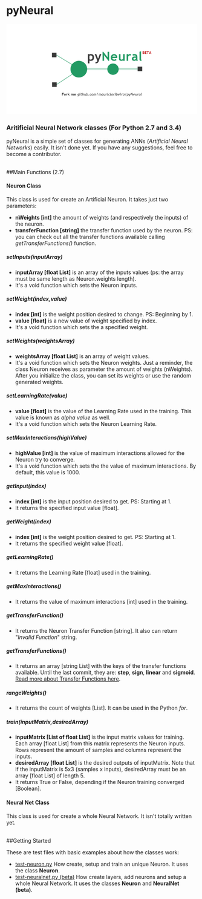 # pyNeural
![pyNeural](https://github.com/mauricioribeiro/pyNeural/blob/master/pyneural.png "pyNeural")
<h3>Aritificial Neural Network classes (For Python 2.7 and 3.4)</h3>
<p>pyNeural is a simple set of classes for generating ANNs (<i>Artificial Neural Networks</i>) easily. It isn't done yet. If you have any suggestions, feel free  to become a contributor.</p>
<br>
##Main Functions (2.7)
<h4>Neuron Class</h4>
<p>This class is used for create an Artificial Neuron. It takes just two parameters:</p>
<ul>
	<li><b>nWeights [int]</b> the amount of weights (and respectively the inputs) of the neuron.</li>
	<li><b>transferFunction [string]</b> the transfer function used by the neuron. PS: you can check out all the transfer functions available calling <i>getTransferFunctions()</i> function.</li>
</ul>
<h5>setInputs(inputArray)</h5>
<ul>
	<li><b>inputArray [float List]</b> is an array of the inputs values (ps: the array must be same length as Neuron.weights length).</li>
	<li>It's a void function which sets the Neuron inputs.</li>
</ul>
<h5>setWeight(index,value)</h5>
<ul>
	<li><b>index [int]</b> is the weight position desired to change. PS: Beginning by 1.</li>
	<li><b>value [float]</b> is a new value of weight specified by index.</li>
	<li>It's a void function which sets the a specified weight.</li>
</ul>
<h5>setWeights(weightsArray)</h5>
<ul>
	<li><b>weightsArray [float List]</b> is an array of weight values.</li>
	<li>It's a void function which sets the Neuron weights. Just a reminder, the class Neuron receives as parameter the amount of weights (nWeights). After you initialize the class, you can set its weights or use the random generated weights.</li>
</ul>
<h5>setLearningRate(value)</h5>
<ul>
	<li><b>value [float]</b> is the value of the Learning Rate used in the training. This value is known as <i>alpha value</i> as well.</li>
	<li>It's a void function which sets the Neuron Learning Rate.</li>
</ul>
<h5>setMaxInteractions(highValue)</h5>
<ul>
	<li><b>highValue [int]</b> is the value of maximum interactions allowed for the Neuron try to converge.</li>
	<li>It's a void function which sets the the value of maximum interactions. By default, this value is 1000.</li>
</ul>
<h5>getInput(index)</h5>
<ul>
	<li><b>index [int]</b> is the input position desired to get. PS: Starting at 1.</li>
	<li>It returns the specified input value [float].</li>
</ul>
<h5>getWeight(index)</h5>
<ul>
	<li><b>index [int]</b> is the weight position desired to get. PS: Starting at 1.</li>
	<li>It returns the specified weight value [float].</li>
</ul>
<h5>getLearningRate()</h5>
<ul>
	<li>It returns the Learning Rate [float] used in the training.</li>
</ul>
<h5>getMaxInteractions()</h5>
<ul>
	<li>It returns the value of maximum interactions [int] used in the training.</li>
</ul>
<h5>getTransferFunction()</h5>
<ul>
	<li>It returns the Neuron Transfer Function [string]. It also can return "<i>Invalid Function</i>" string.</li>
</ul>
<h5>getTransferFunctions()</h5>
<ul>
	<li>It returns an array [string List] with the keys of the transfer functions available. Until the last commit, they are: <b>step</b>, <b>sign</b>, <b>linear</b> and <b>sigmoid</b>. <a href="https://en.wikipedia.org/wiki/Artificial_neuron#Types_of_transfer_functions" target="_blank">Read more about Transfer Functions here</a>.</li>
</ul>
<h5>rangeWeights()</h5>
<ul>
	<li>It returns the count of weights [List]. It can be used in the Python <i>for</i>.</li>
</ul>
<h5>train(inputMatrix,desiredArray)</h5>
<ul>
	<li><b>inputMatrix [List of float List]</b> is the input matrix values for training. Each array [float List] from this matrix represents the Neuron inputs. Rows represent the amount of samples and columns represent the inputs.</li>
	<li><b>desiredArray [float List]</b> is the desired outputs of inputMatrix. Note that if the inputMatrix is 5x3 (samples x inputs), desiredArray must be an array [float List] of length 5.</li>
	<li>It returns True or False, depending if the Neuron training converged [Boolean].</li>
</ul>
<h4>Neural Net Class</h4>
<p>This class is used for create a whole Neural Network. It isn't totally written yet.</p>
<br>
##Getting Started
<p>These are test files with basic examples about how the classes work:</p>
<ul>
	<li><a href="https://github.com/mauricioribeiro/pyNeural/blob/master/2.7/test-neuron.py" target="_blank">test-neuron.py</a> How create, setup and train an unique Neuron. It uses the class <b>Neuron</b>.</li>
	<li><a href="https://github.com/mauricioribeiro/pyNeural/blob/master/2.7/test-neuralnet.py" target="_blank">test-neuralnet.py (beta)</a> How create layers, add neurons and setup a whole Neural Network. It uses the classes <b>Neuron</b> and <b>NeuralNet (beta)</b>.</li>
</ul>
